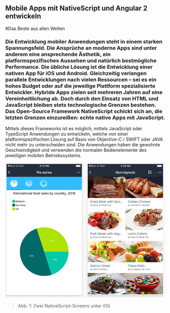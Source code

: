 ## Mobile Apps mit NativeScript und Angular 2 entwickeln

#Das Beste aus allen Welten

### Die Entwicklung mobiler Anwendungen steht in einem starken Spannungsfeld. Die Ansprüche an moderne Apps sind unter anderem eine ansprechende Ästhetik, ein platformspezifisches Aussehen und natürlich bestmögliche Performance. Die übliche Lösung ist die Entwicklung einer nativen App für iOS und Android. Gleichzeitig verlangen parallele Entwicklungen nach vielen Ressourcen – sei es ein hohes Budget oder auf die jeweilige Plattform spezialisierte Entwickler. Hybride Apps zielen seit mehreren Jahren auf eine Vereinheitlichung ab. Doch durch den Einsatz von HTML und JavaScript bleiben stets technologische Grenzen bestehen. Das Open-Source Framework NativeScript schickt sich an, die letzten Grenzen einzureißen: echte native Apps mit JavaScript.

Mittels dieses Frameworks ist es möglich, mittels JavaScript oder TypeScript Anwendungen zu entwickeln, welche von einer platformspezifischen Lösung auf Basis von Objective-C / SWIFT oder JAVA nicht mehr zu unterscheiden sind. Die Anwendungen haben die gewohnte Geschwindigkeit und verwenden die normalen Bedienelemente des jeweiligen mobilen Betriebssystems.


![iOS Screenshots](./images/Screenshots.png "iOS Screenshots")
> Abb. 1: Zwei NativeScript-Screens unter iOS

